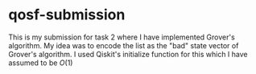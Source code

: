 # qosf-submission

This is my submission for task 2 where I have implemented Grover's algorithm.
My idea was to encode the list as the "bad" state vector of Grover's algorithm. I used Qiskit's initialize function for this which I have assumed to be $O(1)$

